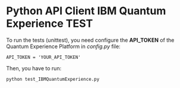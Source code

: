 # Python API Client IBM Quantum Experience TEST

To run the tests (unittest), you need configure the **API_TOKEN** of the Quantum Experience Platform in *config.py* file:

```
API_TOKEN = 'YOUR_API_TOKEN'
```

Then, you have to run:

```
python test_IBMQuantumExperience.py
```
